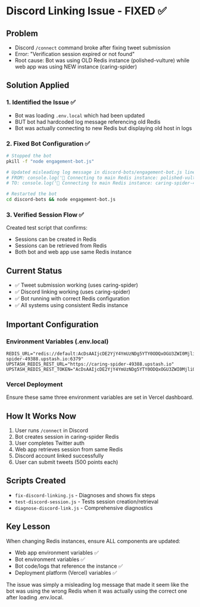 # Discord Linking Issue - FIXED ✅

## Problem
- Discord `/connect` command broke after fixing tweet submission
- Error: "Verification session expired or not found"
- Root cause: Bot was using OLD Redis instance (polished-vulture) while web app was using NEW instance (caring-spider)

## Solution Applied

### 1. Identified the Issue ✅
- Bot was loading `.env.local` which had been updated
- BUT bot had hardcoded log message referencing old Redis
- Bot was actually connecting to new Redis but displaying old host in logs

### 2. Fixed Bot Configuration ✅
```bash
# Stopped the bot
pkill -f "node engagement-bot.js"

# Updated misleading log message in discord-bots/engagement-bot.js line 42:
# FROM: console.log('🔄 Connecting to main Redis instance: polished-vulture-15957.upstash.io')
# TO: console.log('🔄 Connecting to main Redis instance: caring-spider-49388.upstash.io')

# Restarted the bot
cd discord-bots && node engagement-bot.js
```

### 3. Verified Session Flow ✅
Created test script that confirms:
- Sessions can be created in Redis
- Sessions can be retrieved from Redis
- Both bot and web app use same Redis instance

## Current Status
- ✅ Tweet submission working (uses caring-spider)
- ✅ Discord linking working (uses caring-spider)
- ✅ Bot running with correct Redis configuration
- ✅ All systems using consistent Redis instance

## Important Configuration

### Environment Variables (.env.local)
```env
REDIS_URL="redis://default:AcDsAAIjcDE2YjY4YmUzNDg5YTY0ODQxOGU3ZWI0MjliOGM3MzM2MnAxMA@caring-spider-49388.upstash.io:6379"
UPSTASH_REDIS_REST_URL="https://caring-spider-49388.upstash.io"
UPSTASH_REDIS_REST_TOKEN="AcDsAAIjcDE2YjY4YmUzNDg5YTY0ODQxOGU3ZWI0MjliOGM3MzM2MnAxMA"
```

### Vercel Deployment
Ensure these same three environment variables are set in Vercel dashboard.

## How It Works Now

1. User runs `/connect` in Discord
2. Bot creates session in caring-spider Redis
3. User completes Twitter auth
4. Web app retrieves session from same Redis
5. Discord account linked successfully
6. User can submit tweets (500 points each)

## Scripts Created
- `fix-discord-linking.js` - Diagnoses and shows fix steps
- `test-discord-session.js` - Tests session creation/retrieval
- `diagnose-discord-link.js` - Comprehensive diagnostics

## Key Lesson
When changing Redis instances, ensure ALL components are updated:
- Web app environment variables ✅
- Bot environment variables ✅
- Bot code/logs that reference the instance ✅
- Deployment platform (Vercel) variables ✅

The issue was simply a misleading log message that made it seem like the bot was using the wrong Redis when it was actually using the correct one after loading .env.local. 
